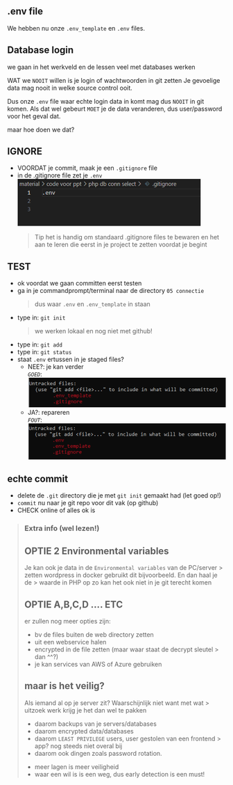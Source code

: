 ## .env file

We hebben nu onze `.env_template` en `.env` files. 

## Database login

we gaan in het werkveld en de lessen veel met databases werken

WAT we `NOOIT` willen is je login of wachtwoorden in git zetten
Je gevoelige data mag nooit in welke source control ooit.

Dus onze `.env` file waar echte login data in komt mag dus `NOOIT` in git komen.
Als dat wel gebeurt `MOET` je de data veranderen, dus user/password voor het geval dat.

maar hoe doen we dat?


## IGNORE

- VOORDAT je commit, maak je een `.gitignore` file
- in de .gitignore file zet je `.env` 
<br>![](img/ignore.PNG)
    > Tip het is handig om standaard .gitignore files te bewaren en het aan te leren die eerst in je project te zetten voordat je begint

## TEST

- ok voordat we gaan committen eerst testen
- ga in je commandprompt/terminal naar de directory `05 connectie`
    > dus waar `.env` en `.env_template` in staan
- type in: `git init`
    > we werken lokaal en nog niet met github!
- type in: `git add`
- type in: `git status`
- staat `.env` ertussen in je staged files?
    * NEE?: je kan verder
    <br>*`GOED`*: ![](img/goed.PNG)
    * JA?: repareren
    <br>*`FOUT`*: ![](img/fout.PNG)

## echte commit

- delete de `.git` directory die je met `git init` gemaakt had (let goed op!)
- `commit` nu naar je git repo voor dit vak (op github)
- CHECK online of alles ok is


> ### Extra info (wel lezen!)
> 
> 
> ## OPTIE 2 Environmental variables
> 
> Je kan ook je data in de `Environmental variables` van de PC/server > zetten
> wordpress in docker gebruikt dit bijvoorbeeld. En dan haal je de > waarde in PHP op
> zo kan het ook niet in je git terecht komen
> 
> 
> ## OPTIE A,B,C,D .... ETC
> 
> er zullen nog meer opties zijn:
> * bv de files buiten de web directory zetten
> * uit een webservice halen
> * encrypted in de file zetten (maar waar staat de decrypt sleutel > dan ^^?)
> * je kan services van AWS of Azure gebruiken
> 
> ## maar is het veilig?
> 
> Als iemand al op je server zit? Waarschijnlijk niet want met wat > uitzoek werk krijg je het dan wel te pakken
> - daarom backups van je servers/databases
> - daarom encrypted data/databases
> - daarom `LEAST PRIVILEGE` users, user gestolen van een frontend > app? nog steeds niet overal bij
> - daarom ook dingen zoals password rotation.
> * meer lagen is meer veiligheid
> * waar een wil is is een weg, dus early detection is een must!